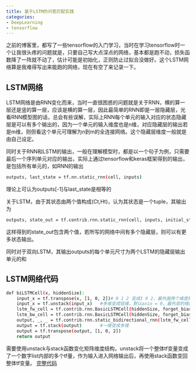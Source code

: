 ```yaml
---
title: 基于LSTM的问答匹配实践
categories:
- DeepLearning
- tensorflow
---
```

之前的博客里，都写了一些tensorflow的入门学习，当时在学习tensorflow时一个让我很头疼的问题就是，只要自己写大点深点的网络，基本都是跑不动，损失函数降了一阵就不动了，估计可能是初始化，正则防止过拟合没做好。这个LSTM网络算是我难得写出来能跑的网络，现在有空了来记录一下。


## LSTM网络
LSTM网络是由RNN变化而来，当时一直很困惑的问题就是关于RNN，横的算一层还是竖的算一层，应该是横的算一层，因此最简单的RNN即是一层隐藏层，光看RNN模型图的话，总会有些误解，实际上RNN每个单元的输入对应的状态隐藏层是可以有多个输出的，因为一个单元的输入维度也是n维，对应隐藏层的输出若是m维，则但看这个单元可理解为n到m的全连接网络。这个隐藏层维度一般就是由自己设定。

同时关于RNN和LSTM的输出，一般在理解模型时，都是以一个句子为例，只需要最后一个序列单元对应的输出，实际上通过tensorflow和keras框架得到的输出，是包括所有单元的，如RNN的输出
``` bash
outputs, last_state = tf.nn.static_rnn(cell, inputs)
```
理论上可认为outputs[-1]与last_state是相等的

关于LSTM，由于其状态由两个值构成(Ct,Ht)，认为其状态是一个tuple，其输出为
``` bash
outputs, state_out = tf.contrib.rnn.static_rnn(cell, inputs, initial_state=tuple_state)
```
这样得到的state_out包含两个值，若所写的网络中间有多个隐藏层，则可以有更多状态输出。

同时对于双向LSTM，其输出outputs的每个单元尺寸为两个LSTM的隐藏层输出单元的和
## LSTM网络代码
``` bash
def biLSTMCell(x, hiddenSize):
    input_x = tf.transpose(x, [1, 0, 2])# 0 1 2 变成1 0 2，最外面两个维度转置
    input_x = tf.unstack(input_x)   #多维变成低维，默认axio = 0，最外层的维度
    lstm_fw_cell = tf.contrib.rnn.BasicLSTMCell(hiddenSize, forget_bias=1.0, state_is_tuple=True)
    lstm_bw_cell = tf.contrib.rnn.BasicLSTMCell(hiddenSize, forget_bias=1.0, state_is_tuple=True)
    output, _, _ = tf.contrib.rnn.static_bidirectional_rnn(lstm_fw_cell, lstm_bw_cell, input_x, dtype=tf.float32)
    output = tf.stack(output)       #一维变成多维
    output = tf.transpose(output, [1, 0, 2])
    return output
```
需要使用unstack与stack函数变化矩阵维度结构，unstack将一个整体tf变量变成了一个数字list内部的多个tf量，作为输入进入网络输出后，再使用stack函数变回整体tf变量。
[完整代码](https://github.com/LiHuaBai/LSTM_for_QA_match)

